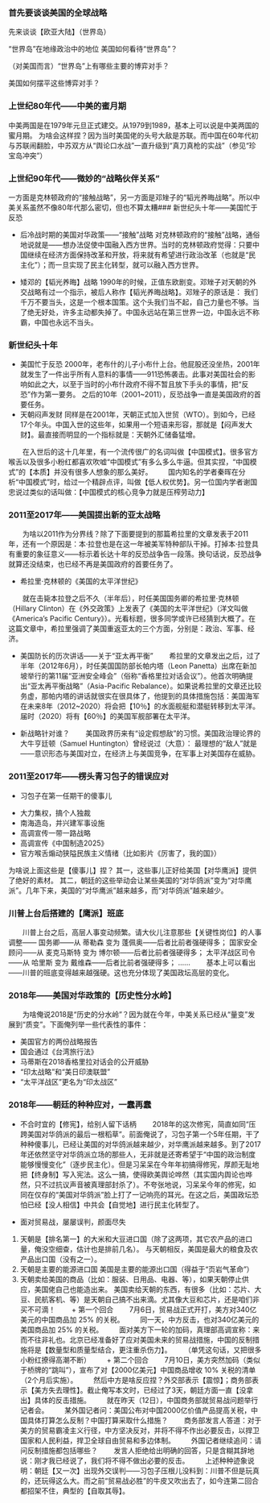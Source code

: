### 首先要谈谈美国的全球战略
先来谈谈【欧亚大陆】（世界岛）

“世界岛”在地缘政治中的地位
美国如何看待“世界岛”？

（对美国而言）“世界岛”上有哪些主要的博弈对手？

美国如何摆平这些博弈对手？



### 上世纪80年代——中美的蜜月期
中美两国是在1979年元旦正式建交。从1979到1989，基本上可以说是中美两国的蜜月期。
为啥会这样捏？因为当时美国佬的头号大敌是苏联。而中国在60年代初与苏联闹翻脸，中苏双方从“舆论口水战”一直升级到“真刀真枪的实战”（参见“珍宝岛冲突”）


### 上世纪90年代——微妙的“战略伙伴关系”
一方面是克林顿政府的“接触战略”，另一方面是邓矬子的“韬光养晦战略”。所以中美关系虽然不像80年代那么密切，但也不算太糟### 新世纪头十年——美国忙于反恐

* 后冷战时期的美国对华政策——“接触”战略
对克林顿政府的“接触”战略，通俗地说就是——想办法促使中国融入西方世界。当时的克林顿政府觉得：只要中国继续在经济方面保持改革和开放，将来就有希望进行政治改革（也就是“民主化”）；而一旦实现了民主化转型，就可以融入西方世界。

* 矮邓的【韬光养晦】战略
1990年的时候，正值东欧剧变。邓矬子对天朝的外交战略有过一个指示，被后人称作【韬光养晦战略】。邓矬子的原话是：
我们千万不要当头，这是一个根本国策。这个头我们当不起，自己力量也不够。当了绝无好处，许多主动都失掉了。中国永远站在第三世界一边，中国永远不称霸，中国也永远不当头。


### 新世纪头十年
* 美国忙于反恐
2000年，老布什的儿子小布什上台。他屁股还没坐热，2001年就发生了一件出乎所有人意料的事情——911恐怖袭击。此事对美国社会的影响如此之大，以至于当时的小布什政府不得不暂且放下手头的事情，把“反恐”作为第一要务。
之后的10年（2001~2011），反恐战争一直是美国政府的首要任务。
* 天朝闷声发财
同样是在2001年，天朝正式加入世贸（WTO）。到如今，已经17个年头。中国入世的这些年，如果用一个短语来形容，那就是【闷声发大财】。最直接而明显的一个指标就是：天朝外汇储备猛增。

　　在入世后的这十几年里，有一个流传很广的名词叫做【中国模式】。很多官方喉舌以及很多小粉红都喜欢吹嘘“中国模式”有多么多么牛逼。但其实捏，“中国模式”的【本质】并没有很多人想象的那么美好。
　　国内知名的学者秦晖在分析“中国模式”时，给过一个精辟点评，叫做【低人权优势】。另一位国内学者谢国忠说过类似的话叫做：【中国模式的核心竞争力就是压榨劳动力】


### 2011至2017年——美国提出新的亚太战略
　　为啥以2011作为分界线？除了下面要提到的那篇希拉里的文章发表于2011年，还有一个原因是：本·拉登也是在这一年被美军特种部队干掉。打掉本·拉登具有重要的象征意义——标示着长达十年的反恐战争告一段落。换句话说，反恐战争就算还没结束，也已经不再是美国政府的首要任务了。

* 希拉里·克林顿的《美国的太平洋世纪》

　　就在击毙本拉登之后不久（半年后），时任美国国务卿的希拉里·克林顿（Hillary Clinton）在《外交政策》上发表了《美国的太平洋世纪》（洋文叫做《America’s Pacific Century》）。光看标题，很多同学或许已经猜到大概了。在这篇文章中，希拉里强调了美国重返亚太的三个方面，分别是：政治、军事、经济。

* 美国防长的历次讲话——关于“亚太再平衡”
　　希拉里的文章发出之后，过了半年（2012年6月），时任美国国防部长帕内塔（Leon Panetta）出席在新加坡举行的第11届“亚洲安全峰会”（俗称“香格里拉对话会议”）。他首次明确提出“亚太再平衡战略”（Asia-Pacific Rebalance）。如果说希拉里的文章还比较务虚，那帕内塔的讲话就很实在很具体了，他提到的具体措施包括：美国海军在未来8年（2012~2020）将会把【10％】的水面舰艇和潜艇转移到太平洋。届时（2020）将有【60％】的美国军舰部署在太平洋。

* 新战略针对谁？
　　美国政界历来有“设定假想敌”的习惯。美国政治理论界的大牛亨廷顿（Samuel Huntington）曾经说过（大意）：
最理想的“敌人”就是——意识形态与美国对立，在经济上与美国竞争，在军事上对美国存在威胁。


### 2011至2017年——楞头青习包子的错误应对
* 习包子在第一任期干的傻事儿
+ 大力集权，搞个人独裁
+ 南海造岛，并兴建军事设施
+ 高调宣传一带一路战略
+ 高调宣传《中国制造2025》
+ 官方喉舌煽动狭隘民族主义情绪（比如影片《厉害了，我的国》）


为啥说上面这些是【傻事儿】捏？
其一，这些事儿正好给美国【对华鹰派】提供了绝好的素材。
其二，朝廷的这些举动会让某些美国的“对华鸽派”变为“对华鹰派”。几年下来，美国的“对华鹰派”越来越多，而“对华鸽派”越来越少。



### 川普上台后搭建的【鹰派】班底
　　川普上台之后，高层人事变动频繁。请大伙儿注意那些【关键性岗位】的人事调整——
国务卿——从 蒂勒森 变为 蓬佩奥——后者比前者强硬得多；
国家安全顾问——从 麦克马斯特 变为 博尔顿——后者比前者强硬得多；
太平洋战区司令——从 哈里斯 变为 戴维森——后者比前者强硬得多；
......
　　基本上可以看出——川普的班底变得越来越强硬。这也充分体现了美国政坛高层的变化。


### 2018年——美国对华政策的【历史性分水岭】
　　为啥俺说2018是“历史的分水岭”？因为就在今年，中美关系已经从“量变”发展到“质变”。下面俺列举一些代表性的事件：

* 美国官方的两份战略报告
* 国会通过《台湾旅行法》
* 马蒂斯在2018香格里拉对话会的公开威胁
* “印太战略”和“美日印澳联盟”
* “太平洋战区”更名为“印太战区”


### 2018年——朝廷的种种应对，一蠢再蠢
* 不合时宜的【修宪】，给别人留下话柄
　　2018年的这次修宪，简直如同“压跨美国对华鸽派的最后一根稻草”。前面俺说了，习包子第一个5年任期，干了种种傻事儿，已经让美国的对华鸽派越来越少，对华鹰派越来越多。到了2017年还依然坚守对华鸽派立场的那些人，无非就是还寄希望于“中国的政治制度能够慢慢变化”（逐步民主化）。但是习呆呆在今年年初搞得修宪，厚颜无耻地把【终身制】写入宪法。这么一搞，使得欧美舆论哗然（其实国内舆论也哗然，只不过抗议声音被真理部封杀了）。不夸张地说，习呆呆今年的修宪，如同在仅存的“美国对华鸽派”脸上打了一记响亮的耳光。在这之后，美国政坛恐怕已经【没人相信】中共会【自觉地】进行民主化转型了。



* 面对贸易战，屡屡误判，颜面尽失
1. 天朝是【排名第一】的大米和大豆进口国（除了这两项，其它农产品的进口量，俺没空细查，估计也是排前几名）。 
与天朝相反，美国是最大的粮食及农产品出口国（没有之一）。
2. 天朝是主要的能源进口国 
美国是主要的能源出口国（得益于“页岩气革命”）
3. 天朝卖给美国的商品（比如：服装、日用品、电器、等），如果天朝停止供应，美国佬自己也能造出来。 
美国卖给天朝的东西，有很多（比如：芯片、大豆、民航客机、等）是天朝自己搞不出来滴。尤其像大豆和芯片，还是咱们非买不可滴！
　　+ 第一个回合
　　7月6日，贸易战正式开打，美方对340亿美元的中国商品加 25% 的关税。
　　同一天，中方反击，也对340亿美元的美国商品加 25% 的关税。
　　面对美方下一轮的加码，真理部高调宣称：来而不往非礼也。北京已经准备好了应对美国未来的贸易战措施，中国的反制措施将是【数量型和质量型结合，更注重杀伤力】。
　　（单凭这句话，又把很多小粉红撩得高潮不断）
　　+ 第二个回合
　　7月10日，美方突然加码（类似于桥牌的“跳叫”），宣布了对【2000亿美元】中国商品增收 10% 关税的清单（2个月后实施）。
　　然后中方是啥反应捏？外交部表示【震惊】；商务部表示【美方失去理性】。截止俺写本文时，已经过了3天，朝廷方面一直【没拿出】具体的反击措施。
　　就在昨天（12日），中国商务部就贸易战问题举行记者会。
　　某外国记者问：美国公布对中国2000亿价值产品提高关税，中国具体打算怎么反制？中国打算采取什么措施？
　　商务部发言人答道：对于美方的贸易霸凌主义行径，中方坚决反对，并将不得不作出必要反击，以捍卫国家和人民利益，捍卫全球自由贸易和多边体制。
　　外国记者继续追问：请问反制措施都包括哪些？
　　发言人拒绝给出明确的回答，只是含糊其辞地说：刚才我已经说了，我们将不得不做出必要的反击。
　　上述种种迹象说明：朝廷【又一次】出现外交误判——习包子压根儿没料到：川普不但是玩真的，还玩得这么大。而之前“贸易战必胜”的牛皮又吹出去了，如今连第二回合都招架不住，典型的【自取其辱】。



